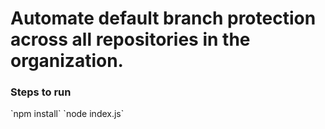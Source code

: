 <h1> Automate default branch protection across all repositories in the organization. </h1>


<h3> Steps to run </h3>
`npm install`
`node index.js`